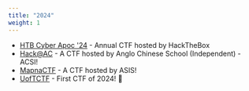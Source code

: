```yaml
---
title: "2024"
weight: 1
---
```


- [HTB Cyber Apoc '24](/ctfs/cyberapoc24/) - Annual CTF hosted by HackTheBox
- [Hack@AC](/ctfs/hack@ac24/) - A CTF hosted by Anglo Chinese School (Independent) - ACSI!
- [MapnaCTF](https://mapnactf.com) - A CTF hosted by ASIS!
- [UofTCTF](/ctfs/uoftctf24/) - First CTF of 2024! 🥳